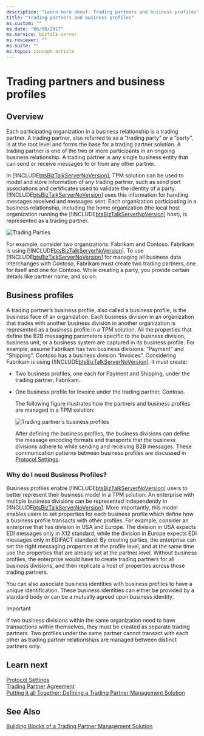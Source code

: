 ```yaml
---
description: "Learn more about: Trading partners and business profiles"
title: "Trading partners and business profiles"
ms.custom: ""
ms.date: "06/08/2017"
ms.service: biztalk-server
ms.reviewer: ""
ms.suite: ""
ms.topic: concept-article
---
```

# Trading partners and business profiles

## Overview
Each participating organization in a business relationship is a trading partner. A trading partner, also referred to as a “trading party” or a “party”, is at the root level and forms the base for a trading partner solution. A trading partner is one of the two or more participants in an ongoing business relationship. A trading partner is any single business entity that can send or receive messages to or from any other partner.  
  
 In [!INCLUDE[btsBizTalkServerNoVersion](../includes/btsbiztalkservernoversion-md.md)], TPM solution can be used to model and store information of any trading partner, such as send port associations and certificates used to validate the identity of a party. [!INCLUDE[btsBizTalkServerNoVersion](../includes/btsbiztalkservernoversion-md.md)] uses this information for handling messages received and messages sent. Each organization participating in a business relationship, including the home organization (the local host organization running the [!INCLUDE[btsBizTalkServerNoVersion](../includes/btsbiztalkservernoversion-md.md)] host), is represented as a trading partner.
  
 ![Trading Parties](../core/media/tradingparties.gif "TradingParties")  
  
 For example, consider two organizations: Fabrikam and Contoso. Fabrikam is using [!INCLUDE[btsBizTalkServerNoVersion](../includes/btsbiztalkservernoversion-md.md)]. To use [!INCLUDE[btsBizTalkServerNoVersion](../includes/btsbiztalkservernoversion-md.md)] for managing all business data interchanges with Contoso, Fabrikam must create two trading partners, one for itself and one for Contoso. While creating a party, you provide certain details like partner name, and so on.  
 
## Business profiles

A trading partner’s business profile, also called a business profile, is the business face of an organization. Each business division in an organization that trades with another business division in another organization is represented as a business profile in a TPM solution. All the properties that define the B2B messaging parameters specific to the business division, business unit, or a business system are captured in its business profile. For example, assume Fabrikam has two business divisions: “Payment” and “Shipping”. Contoso has a business division “Invoices”. Considering Fabrikam is using [!INCLUDE[btsBizTalkServerNoVersion](../includes/btsbiztalkservernoversion-md.md)], it must create:  
  
- Two business profiles, one each for Payment and Shipping, under the trading partner, Fabrikam.  
  
- One business profile for Invoice under the trading partner, Contoso.  
  
  The following figure illustrates how the partners and business profiles are managed in a TPM solution:  
  
  ![Trading partner's business profiles](../core/media/businessprofile.gif "BusinessProfile")  
  
  After defining the business profiles, the business divisions can define the message encoding formats and transports that the business divisions adhere to while sending and receiving B2B messages. These communication patterns between business profiles are discussed in [Protocol Settings](../core/protocol-settings.md).  
  
### Why do I need Business Profiles?  
 Business profiles enable [!INCLUDE[btsBizTalkServerNoVersion](../includes/btsbiztalkservernoversion-md.md)] users to better represent their business model in a TPM solution. An enterprise with multiple business divisions can be represented independently in [!INCLUDE[btsBizTalkServerNoVersion](../includes/btsbiztalkservernoversion-md.md)]. More importantly, this model enables users to set properties for each business profile which define how a business profile transacts with other profiles. For example, consider an enterprise that has division in USA and Europe. The division in USA expects EDI messages only in X12 standard, while the division in Europe expects EDI messages only in EDIFACT standard. By creating parties, the enterprise can set the right messaging properties at the profile level, and at the same time use the properties that are already set at the partner level. Without business profiles, the enterprise would have to create trading partners for all business divisions, and then replicate a host of properties across those trading partners.  
  
 You can also associate business identities with business profiles to have a unique identification. These business identities can either be provided by a standard body or can be a mutually agreed upon business identity.  
  
> [!IMPORTANT]
>  If two business divisions within the same organization need to have transactions within themselves, they must be created as separate trading partners. Two profiles under the same partner cannot transact with each other as trading partner relationships are managed between distinct partners only.  
  
## Learn next

[Protocol Settings](../core/protocol-settings.md)  
[Trading Partner Agreement](../core/trading-partner-agreement.md)  
[Putting it all Together: Defining a Trading Partner Management Solution](../core/putting-it-all-together-defining-a-trading-partner-management-solution.md)
 
## See Also  
 [Building Blocks of a Trading Partner Management Solution](../core/building-blocks-of-a-trading-partner-management-solution.md)
